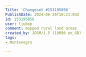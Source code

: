 ```yaml
---
Title: 'Changeset #153195856'
PublishDate: 2024-06-26T10:21:04Z
id: 153195856
user: ljubop
comment: mapped rural land areas
created_by: JOSM/1.5 (19096 en_GB)
tags:
- Montenegro

---
```

